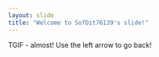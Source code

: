 ```yaml
---
layout: slide
title: "Welcome to SofDit76139's slide!"
---
```

TGIF - almost!
Use the left arrow to go back!